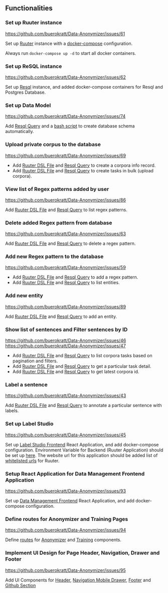 ## Functionalities

### Set up Ruuter instance

https://github.com/buerokratt/Data-Anonymizer/issues/61

Set up [Ruuter](Ruuter/) instance with a [docker-compose](docker-compose.yml) configuration.

Always run `docker-compose up -d` to start all docker containers.

### Set up ReSQL instance

https://github.com/buerokratt/Data-Anonymizer/issues/62

Set up [Resql](Resql/) instance, and added docker-compose containers for Resql and Postgres Database.

### Set up Data Model

https://github.com/buerokratt/Data-Anonymizer/issues/74

Add [Resql Query](Resql/templates/production/create_schema.sql) and a [bash script](Resql/listen_server.sh) to create database schema automatically.

### Upload private corpus to the database

https://github.com/buerokratt/Data-Anonymizer/issues/69

- Add [Ruuter DSL File](Ruuter/DSL/POST/corpora_info.yml) and [Resql Query](Resql/templates/production/insert_corpora_info.sql) to create a corpora info record.
- Add [Ruuter DSL File](Ruuter/DSL/POST/corpora.yml) and [Resql Query](Resql/templates/production/insert_corpora_task.sql) to create tasks in bulk (upload corpora).

### View list of Regex patterns added by user

https://github.com/buerokratt/Data-Anonymizer/issues/86

Add [Ruuter DSL File](Ruuter/DSL/GET/regex.yml) and [Resql Query](Resql/templates/production/list_regex.sql) to list regex patterns.

### Delete added Regex pattern from database

https://github.com/buerokratt/Data-Anonymizer/issues/63

Add [Ruuter DSL File](Ruuter/DSL/GET/delete_regex.yml) and [Resql Query](Resql/templates/production/delete_regex.sql) to delete a regex pattern.

### Add new Regex pattern to the database

https://github.com/buerokratt/Data-Anonymizer/issues/59

- Add [Ruuter DSL File](Ruuter/DSL/POST/regex.yml) and [Resql Query](Resql/templates/production/insert_regex.sql) to add a regex pattern.
- Add [Ruuter DSL File](Ruuter/DSL/GET/entity.yml) and [Resql Query](Resql/templates/production/list_entity.sql) to list entities.

### Add new entity

https://github.com/buerokratt/Data-Anonymizer/issues/89

Add [Ruuter DSL File](Ruuter/DSL/POST/entity.yml) and [Resql Query](Resql/templates/production/insert_entity.sql) to add an entity.

### Show list of sentences and Filter sentences by ID

https://github.com/buerokratt/Data-Anonymizer/issues/46
https://github.com/buerokratt/Data-Anonymizer/issues/47

- Add [Ruuter DSL File](Ruuter/DSL/GET/tasks.yml) and [Resql Query](Resql/templates/production/get_corpora.sql) to list corpora tasks based on pagination and filters.
- Add [Ruuter DSL File](Ruuter/DSL/GET/task.yml) and [Resql Query](Resql/templates/production/get_task.sql) to get a particular task detail.
- Add [Ruuter DSL File](Ruuter/DSL/GET/project.yml) and [Resql Query](Resql/templates/production/project.sql) to get latest corpora id.

### Label a sentence

https://github.com/buerokratt/Data-Anonymizer/issues/43

Add [Ruuter DSL File](Ruuter/DSL/POST/annotate.yml) and [Resql Query](Resql/templates/production/upsert_corpora_task.sql) to annotate a particular sentence with labels.

### Set up Label Studio

https://github.com/buerokratt/Data-Anonymizer/issues/45

Set up [Label Studio Frontend](Label-Studio/) React Application, and add docker-compose configuration. Environment Variable for Backend (Ruuter Application) should be set up [here](Label-Studio/.env.defaults). The website url for this application should be added list of [whitelisted urls](Ruuter/src/main/java/ee/buerokratt/ruuter/controller/DslController.java#L28) for Ruuter.

### Setup React Application for Data Management Frontend Application

https://github.com/buerokratt/Data-Anonymizer/issues/93

Set up [Data Management Frontend](dm/) React Application, and add docker-compose configuration.

### Define routes for Anonymizer and Training Pages

https://github.com/buerokratt/Data-Anonymizer/issues/94

Define [routes](dm/src/App.js) for [Anonymizer](dm/src/components/Anonymizer.js) and [Training](dm/src/components/Treening.js) components.

### Implement UI Design for Page Header, Navigation, Drawer and Footer

https://github.com/buerokratt/Data-Anonymizer/issues/95

Add UI Components for [Header](dm/src/components/Header.js), [Navigation Mobile Drawer](dm/src/components/Drawer.js), [Footer](dm/src/components/Footer.js) and [Github Section](dm/src/components/GithubSection.js)
